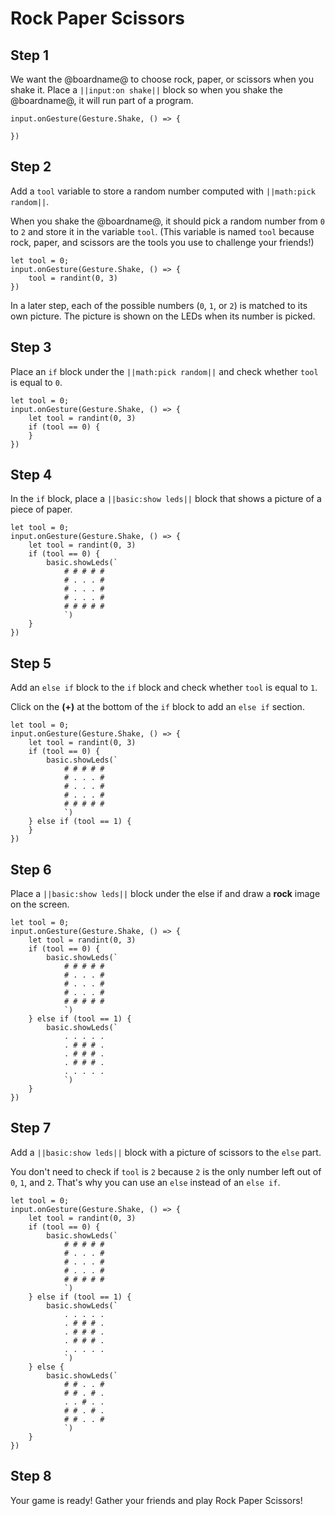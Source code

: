 # Rock Paper Scissors

## Step 1

We want the @boardname@ to choose rock, paper, or scissors when you shake it.
Place a ``||input:on shake||`` block so when you shake the @boardname@, it will run part of a program.

```blocks
input.onGesture(Gesture.Shake, () => {

})
```

## Step 2

Add a ``tool`` variable to store a random number computed with ``||math:pick random||``.

When you shake the @boardname@, it should pick a random number from `0` to `2`
and store it in the variable `tool`. (This variable is named `tool` because
rock, paper, and scissors are the tools you use to challenge your friends!)

```blocks
let tool = 0;
input.onGesture(Gesture.Shake, () => {
    tool = randint(0, 3)
})
```

In a later step, each of the possible numbers (`0`, `1`, or `2`) is matched to its own picture. The picture is shown on the LEDs when its number is picked.

## Step 3

Place an ``if`` block under the ``||math:pick random||`` and
check whether ``tool`` is equal to ``0``.

```blocks
let tool = 0;
input.onGesture(Gesture.Shake, () => {
    let tool = randint(0, 3)
    if (tool == 0) {
    }
})
```

## Step 4

In the ``if`` block, place a ``||basic:show leds||`` block that shows a
picture of a piece of paper.

```blocks
let tool = 0;
input.onGesture(Gesture.Shake, () => {
    let tool = randint(0, 3)
    if (tool == 0) {
        basic.showLeds(`
            # # # # #
            # . . . #
            # . . . #
            # . . . #
            # # # # #
            `)
    }
})
```

## Step 5

Add an ``else if`` block to the ``if`` block and check whether ``tool``
is equal to ``1``.

Click on the **(+)** at the bottom of the ``if`` block to add an ``else if`` section.

```blocks
let tool = 0;
input.onGesture(Gesture.Shake, () => {
    let tool = randint(0, 3)
    if (tool == 0) {
        basic.showLeds(`
            # # # # #
            # . . . #
            # . . . #
            # . . . #
            # # # # #
            `)
    } else if (tool == 1) {
    }
})
```

## Step 6

Place a ``||basic:show leds||`` block under the else if and draw a **rock** image on the screen.

```blocks
let tool = 0;
input.onGesture(Gesture.Shake, () => {
    let tool = randint(0, 3)
    if (tool == 0) {
        basic.showLeds(`
            # # # # #
            # . . . #
            # . . . #
            # . . . #
            # # # # #
            `)
    } else if (tool == 1) {
        basic.showLeds(`
            . . . . .
            . # # # .
            . # # # .
            . # # # .
            . . . . .
            `)
    }
})
```

## Step 7

Add a ``||basic:show leds||`` block with a picture of scissors to the ``else`` part.

You don't need to check if `tool` is `2` because `2` is the only number left out of `0`, `1`, and `2`.
That's why you can use an ``else`` instead of an ``else if``.

```blocks
let tool = 0;
input.onGesture(Gesture.Shake, () => {
    let tool = randint(0, 3)
    if (tool == 0) {
        basic.showLeds(`
            # # # # #
            # . . . #
            # . . . #
            # . . . #
            # # # # #
            `)
    } else if (tool == 1) {
        basic.showLeds(`
            . . . . .
            . # # # .
            . # # # .
            . # # # .
            . . . . .
            `)
    } else {
        basic.showLeds(`
            # # . . #
            # # . # .
            . . # . .
            # # . # .
            # # . . #
            `)
    }
})

```

## Step 8

Your game is ready! Gather your friends and play Rock Paper Scissors!